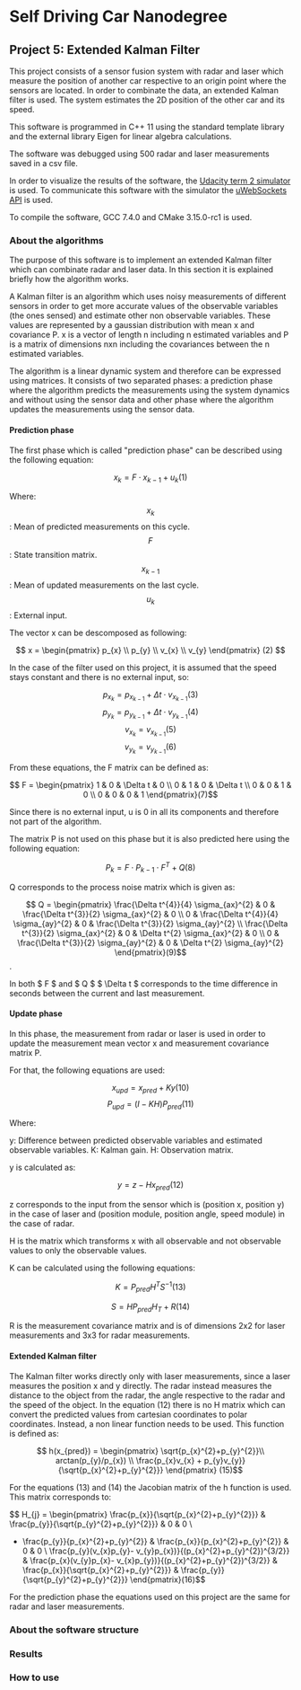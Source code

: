 # Self Driving Car Nanodegree 

## Project 5: Extended Kalman Filter

This project consists of a sensor fusion system with radar and laser which measure the position of another car respective to an origin point where the sensors are located. In order to combinate the data, an extended Kalman filter is used. The system estimates the 2D position of the other car and its speed. 

This software is programmed in C++ 11 using the standard template library and the external library Eigen for linear algebra calculations. 

The software was debugged using 500 radar and laser measurements saved in a csv file. 

In order to visualize the results of the software, the [ Udacity term 2 simulator ](https://github.com/udacity/self-driving-car-sim) is used. To communicate this software with the simulator the [uWebSockets API](https://github.com/uNetworking/uWebSockets) is used. 

To compile the software, GCC 7.4.0 and CMake 3.15.0-rc1 is used.

### About the algorithms

The purpose of this software is to implement an extended Kalman filter which can combinate radar and laser data. In this section it is explained briefly how the algorithm works.

A Kalman filter is an algorithm which uses noisy measurements of different sensors in order to get more accurate values of the observable variables (the ones sensed) and estimate other non observable variables. These values are represented by a gaussian distribution with mean x and covariance P. x is a vector of length n including n estimated variables and P is a matrix of dimensions nxn including the covariances between the n estimated variables.

The algorithm is a linear dynamic system and therefore can be expressed using matrices. It consists of two separated phases: a prediction phase where the algorithm predicts the measurements using the system dynamics and without using the sensor data and other phase where the algorithm updates the measurements using the sensor data. 

#### Prediction phase

The first phase which is called "prediction phase" can be described using the following equation:

$$ x_{k} = F \cdot x_{k-1} + u_{k}		(1) $$

Where:
$$ x_{k} $$ : Mean of predicted measurements on this cycle.
$$ F $$ : State transition matrix.
$$ x_{k-1} $$ : Mean of updated measurements on the last cycle.
$$ u_{k} $$ : External input.

The vector x can be descomposed as following: 

$$ x = \begin{pmatrix} 
p_{x} \\
p_{y} \\
v_{x} \\ 
v_{y} 
\end{pmatrix} (2) $$

In the case of the filter used on this project, it is assumed that the speed stays constant and there is no external input, so:

$$ p_{x_{k}} = p_{x_{k-1}} + \Delta t \cdot v_{x_{k-1}} (3)$$
$$ p_{y_{k}} = p_{y_{k-1}} + \Delta t \cdot v_{y_{k-1}} (4)$$
$$ v_{x_{k}} = v_{x_{k-1}} (5) $$
$$ v_{y_{k}} = v_{y_{k-1}} (6) $$

From these equations, the F matrix can be defined as: 

$$ F = \begin{pmatrix}
1 & 0 & \Delta t & 0 \\
0 & 1 & 0 & \Delta t \\
0 & 0 & 1 & 0 \\
0 & 0 & 0 & 1
\end{pmatrix}(7)$$

Since there is no external input, u is 0 in all its components and therefore not part of the algorithm.

The matrix P is not used on this phase but it is also predicted here using the following equation:

$$ P_{k} = F \cdot P_{k-1} \cdot F^{T} + Q (8)$$

Q corresponds to the process noise matrix which is given as:

$$ Q = \begin{pmatrix}
\frac{\Delta t^{4}}{4} \sigma_{ax}^{2} & 0 & \frac{\Delta t^{3}}{2} \sigma_{ax}^{2} & 0 \\
0 & \frac{\Delta t^{4}}{4} \sigma_{ay}^{2} & 0 & \frac{\Delta t^{3}}{2} \sigma_{ay}^{2} \\
\frac{\Delta t^{3}}{2} \sigma_{ax}^{2} & 0 & \Delta t^{2} \sigma_{ax}^{2} & 0 \\
0 & \frac{\Delta t^{3}}{2} \sigma_{ay}^{2} & 0 & \Delta t^{2} \sigma_{ay}^{2}
\end{pmatrix}(9)$$.

In both $ F $ and $ Q $ $ \Delta t $ corresponds to the time difference in seconds between the current and last measurement.

#### Update phase

In this phase, the measurement from radar or laser is used in order to update the measurement mean vector x and measurement covariance matrix P. 

For that, the following equations are used:

$$ x_{upd} = x_{pred} + K y (10)$$
$$ P_{upd} = (I - K H)P_{pred} (11)$$ 

Where:

y: Difference between predicted observable variables and estimated observable variables.
K: Kalman gain.
H: Observation matrix.

y is calculated as:

$$ y = z - H x_{pred}(12)$$

z corresponds to the input from the sensor which is (position x, position y) in the case of laser and (position module, position angle, speed module) in the case of radar.

H is the matrix which transforms x with all observable and not observable values to only the observable values.

K can be calculated using the following equations:

$$ K = P_{pred} H^{T} S^{-1}(13)$$

$$ S = H P_{pred} H_{T} + R (14)$$

R is the measurement covariance matrix and is of dimensions 2x2 for laser measurements and 3x3 for radar measurements.

#### Extended Kalman filter

The Kalman filter works directly only with laser measurements, since a laser measures the position x and y directly. The radar instead measures the distance to the object from the radar, the angle respective to the radar and the speed of the object. In the equation (12) there is no H matrix which can convert the predicted values from cartesian coordinates to polar coordinates. Instead, a non linear function needs to be used. This function is defined as:

$$ h(x_{pred}) = \begin{pmatrix} 
\sqrt{p_{x}^{2}+p_{y}^{2}}\\
arctan(p_{y}/p_{x}) \\
\frac{p_{x}v_{x} + p_{y}v_{y}}{\sqrt{p_{x}^{2}+p_{y}^{2}}}
\end{pmatrix} (15)$$

For the equations (13) and (14) the Jacobian matrix of the h function is used. This matrix corresponds to:

$$ H_{j} = \begin{pmatrix}
\frac{p_{x}}{\sqrt{p_{x}^{2}+p_{y}^{2}}} & \frac{p_{y}}{\sqrt{p_{y}^{2}+p_{y}^{2}}} & 0 & 0 \\
- \frac{p_{y}}{p_{x}^{2}+p_{y}^{2}} & \frac{p_{x}}{p_{x}^{2}+p_{y}^{2}}  & 0 & 0 \\
\frac{p_{y}(v_{x}p_{y}- v_{y}p_{x})}{(p_{x}^{2}+p_{y}^{2})^{3/2}} & \frac{p_{x}(v_{y}p_{x}- v_{x}p_{y})}{(p_{x}^{2}+p_{y}^{2})^{3/2}} & \frac{p_{x}}{\sqrt{p_{x}^{2}+p_{y}^{2}}} & \frac{p_{y}}{\sqrt{p_{y}^{2}+p_{y}^{2}}} 
\end{pmatrix}(16)$$

For the prediction phase the equations used on this project are the same for radar and laser measurements.

### About the software structure


### Results


### How to use

